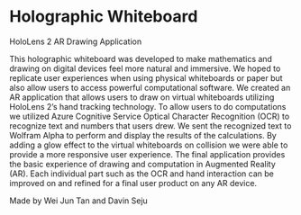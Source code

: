 # Holographic Whiteboard
HoloLens 2 AR Drawing Application

This holographic whiteboard was developed to make mathematics and drawing on digital devices feel more natural and immersive. We hoped to replicate user experiences when using physical whiteboards or paper but also allow users to access powerful computational software. We created an AR application that allows users to draw on virtual whiteboards utilizing HoloLens 2’s hand tracking technology. To allow users to do computations we utilized Azure Cognitive Service Optical Character Recognition (OCR) to recognize text and numbers that users drew. We sent the recognized text to Wolfram Alpha to perform and display the results of the calculations. By adding a glow effect to the virtual whiteboards on collision we were able to provide a more responsive user experience. The final application provides the basic experience of drawing and computation in Augmented Reality (AR). Each individual part such as the OCR and hand interaction can be improved on and refined for a final user product on any AR device.

Made by Wei Jun Tan and Davin Seju
